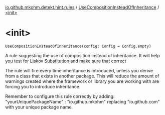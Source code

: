 [io.github.mkohm.detekt.hint.rules](../index.md) / [UseCompositionInsteadOfInheritance](index.md) / [&lt;init&gt;](./-init-.md)

# &lt;init&gt;

`UseCompositionInsteadOfInheritance(config: Config = Config.empty)`

A rule suggesting the use of composition instead of inheritance. It will help you test for Liskov Substitution and make sure that correct

The rule will fire every time inheritance is introduced, unless you derive from a class that exists in another package.
This will reduce the amount of warnings created where the framework or library you are working with are forcing you to introduce inheritance.

Remember to configure this rule correctly by adding:
"yourUniquePackageName" : "io.github.mkohm"
replacing "io.github.com" with your unique package name.


